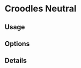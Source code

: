 <script setup lang="ts">
import StylePreview from "@theme/components/StylePreview.vue";
import StyleInfo from "@theme/components/StyleInfo.vue";
import StyleDescription from "@theme/components/StyleDescription.vue";
import StyleUsage from "@theme/components/StyleUsage.vue";
import StyleOptions from "@theme/components/StyleOptions.vue";
</script>

# Croodles Neutral

<StylePreview styleName="croodlesNeutral" />

<StyleDescription styleName="croodlesNeutral" />

## Usage

<StyleUsage styleName="croodlesNeutral" />

## Options

<StyleOptions styleName="croodlesNeutral" />

## Details

<StyleInfo styleName="croodlesNeutral" />
